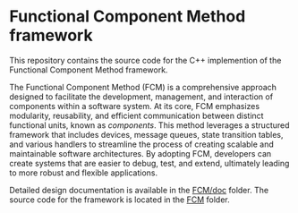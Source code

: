 # Functional Component Method framework

This repository contains the source code for the C++ implemention of the Functional Component Method framework.

The Functional Component Method (FCM) is a comprehensive approach designed to facilitate the development, management, and interaction of components within a software system. At its core, FCM emphasizes modularity, reusability, and efficient communication between distinct functional units, known as _components_. This method leverages a structured framework that includes devices, message queues, state transition tables, and various handlers to streamline the process of creating scalable and maintainable software architectures. By adopting FCM, developers can create systems that are easier to debug, test, and extend, ultimately leading to more robust and flexible applications.

Detailed design documentation is available in the [FCM/doc](./FCM/doc/README.md) folder. The source code for the framework is located in the [FCM](./FCM) folder.

